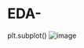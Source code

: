 # EDA-

plt.subplot()
![image](https://user-images.githubusercontent.com/108605935/207088450-97bb4f9e-6998-4ec2-a025-0c80026ca54b.png)
